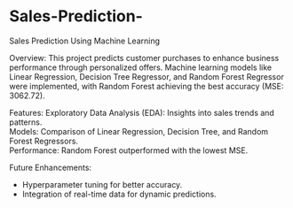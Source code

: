 # Sales-Prediction-

Sales Prediction Using Machine Learning

Overview: 
This project predicts customer purchases to enhance business performance through personalized offers. Machine learning models like Linear Regression, Decision Tree Regressor, and Random Forest Regressor were implemented, with Random Forest achieving the best accuracy (MSE: 3062.72).

Features: 
  Exploratory Data Analysis (EDA): Insights into sales trends and patterns.  
  Models: Comparison of Linear Regression, Decision Tree, and Random Forest Regressors.  
  Performance: Random Forest outperformed with the lowest MSE.  

Future Enhancements: 
- Hyperparameter tuning for better accuracy.  
- Integration of real-time data for dynamic predictions.  
